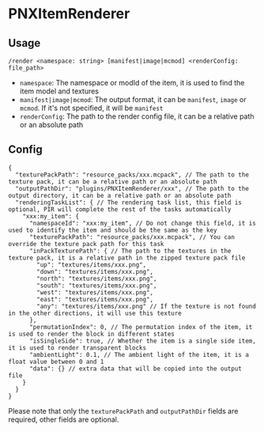 # PNXItemRenderer  

## Usage  

```
/render <namespace: string> [manifest|image|mcmod] <renderConfig: file_path>
```

- `namespace`: The namespace or modId of the item, it is used to find the item model and textures
- `manifest|image|mcmod`: The output format, it can be `manifest`, `image` or `mcmod`. If it's not specified, it will be `manifest`
- `renderConfig`: The path to the render config file, it can be a relative path or an absolute path

## Config  

```json5
{
  "texturePackPath": "resource_packs/xxx.mcpack", // The path to the texture pack, it can be a relative path or an absolute path
  "outputPathDir": "plugins/PNXItemRenderer/xxx", // The path to the output directory, it can be a relative path or an absolute path
  "renderingTaskList": { // The rendering task list, this field is optional, PIR will complete the rest of the tasks automatically
    "xxx:my_item": {
      "namespaceId": "xxx:my_item", // Do not change this field, it is used to identify the item and should be the same as the key
      "texturePackPath": "resource_packs/xxx.mcpack", // You can override the texture pack path for this task
      "inPackTexturePath": { // The path to the textures in the texture pack, it is a relative path in the zipped texture pack file
        "up": "textures/items/xxx.png",
        "down": "textures/items/xxx.png",
        "north": "textures/items/xxx.png",
        "south": "textures/items/xxx.png",
        "west": "textures/items/xxx.png",
        "east": "textures/items/xxx.png",
        "any": "textures/items/xxx.png" // If the texture is not found in the other directions, it will use this texture
      },
      "permutationIndex": 0, // The permutation index of the item, it is used to render the block in different states
      "isSingleSide": true, // Whether the item is a single side item, it is used to render transparent blocks
      "ambientLight": 0.1, // The ambient light of the item, it is a float value between 0 and 1
      "data": {} // extra data that will be copied into the output file
    }
  }
}
```

Please note that only the `texturePackPath` and `outputPathDir` fields are required, other fields are optional.  

